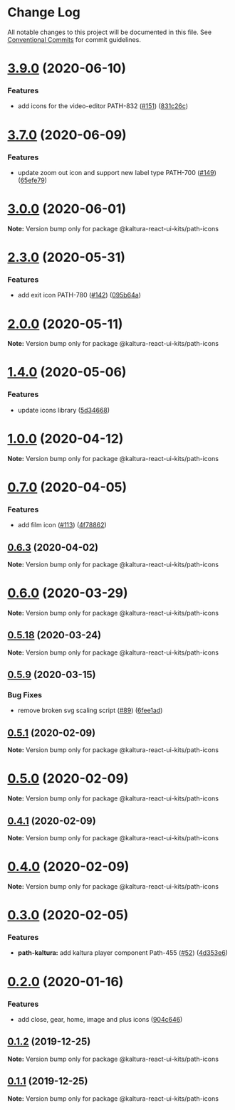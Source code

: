 # Change Log

All notable changes to this project will be documented in this file.
See [Conventional Commits](https://conventionalcommits.org) for commit guidelines.

# [3.9.0](https://github.com/kaltura/path-design-system/compare/v3.8.0...v3.9.0) (2020-06-10)


### Features

* add icons for the video-editor PATH-832 ([#151](https://github.com/kaltura/path-design-system/issues/151)) ([831c26c](https://github.com/kaltura/path-design-system/commit/831c26cac673e28773ef09a56c1a3a1585d5a838))





# [3.7.0](https://github.com/kaltura/path-design-system/compare/v3.6.0...v3.7.0) (2020-06-09)


### Features

* update zoom out icon and support new label type PATH-700 ([#149](https://github.com/kaltura/path-design-system/issues/149)) ([65efe79](https://github.com/kaltura/path-design-system/commit/65efe796b7d2029333186d1c77ad80ab3868fffe))





# [3.0.0](https://github.com/kaltura/path-design-system/compare/v2.3.0...v3.0.0) (2020-06-01)

**Note:** Version bump only for package @kaltura-react-ui-kits/path-icons





# [2.3.0](https://github.com/kaltura/path-design-system/compare/v2.2.0...v2.3.0) (2020-05-31)


### Features

* add exit icon PATH-780 ([#142](https://github.com/kaltura/path-design-system/issues/142)) ([095b64a](https://github.com/kaltura/path-design-system/commit/095b64a780d882450010fa6c4dc10ea9e7837b72))





# [2.0.0](https://github.com/kaltura/path-design-system/compare/v1.4.1...v2.0.0) (2020-05-11)

**Note:** Version bump only for package @kaltura-react-ui-kits/path-icons





# [1.4.0](https://github.com/kaltura/path-design-system/compare/v1.3.1...v1.4.0) (2020-05-06)


### Features

* update icons library ([5d34668](https://github.com/kaltura/path-design-system/commit/5d346683a4555a87ed27740553397a78e218ea2c))





# [1.0.0](https://github.com/kaltura/path-design-system/compare/v0.7.0...v1.0.0) (2020-04-12)

**Note:** Version bump only for package @kaltura-react-ui-kits/path-icons





# [0.7.0](https://github.com/kaltura/path-design-system/compare/v0.6.3...v0.7.0) (2020-04-05)


### Features

* add film icon ([#113](https://github.com/kaltura/path-design-system/issues/113)) ([4f78862](https://github.com/kaltura/path-design-system/commit/4f78862537edde2f93b6c455cae6e5ad442899a5))





## [0.6.3](https://github.com/kaltura/path-design-system/compare/v0.6.2...v0.6.3) (2020-04-02)

**Note:** Version bump only for package @kaltura-react-ui-kits/path-icons





# [0.6.0](https://github.com/kaltura/path-design-system/compare/v0.5.19...v0.6.0) (2020-03-29)

**Note:** Version bump only for package @kaltura-react-ui-kits/path-icons





## [0.5.18](https://github.com/kaltura/path-design-system/compare/v0.5.17...v0.5.18) (2020-03-24)

**Note:** Version bump only for package @kaltura-react-ui-kits/path-icons





## [0.5.9](https://github.com/kaltura/path-design-system/compare/v0.5.8...v0.5.9) (2020-03-15)


### Bug Fixes

* remove broken svg scaling script ([#89](https://github.com/kaltura/path-design-system/issues/89)) ([6fee1ad](https://github.com/kaltura/path-design-system/commit/6fee1ad4cbec74ddd9d57794d96a0a1638dccc2e))





## [0.5.1](https://github.com/kaltura/path-design-system/compare/v0.5.0...v0.5.1) (2020-02-09)

**Note:** Version bump only for package @kaltura-react-ui-kits/path-icons





# [0.5.0](https://github.com/kaltura/path-design-system/compare/v0.3.0...v0.5.0) (2020-02-09)

**Note:** Version bump only for package @kaltura-react-ui-kits/path-icons





## [0.4.1](https://github.com/kaltura/path-design-system/compare/v0.4.0...v0.4.1) (2020-02-09)

**Note:** Version bump only for package @kaltura-react-ui-kits/path-icons





# [0.4.0](https://github.com/kaltura/path-design-system/compare/v0.3.0...v0.4.0) (2020-02-09)

**Note:** Version bump only for package @kaltura-react-ui-kits/path-icons





# [0.3.0](https://github.com/kaltura/path-design-system/compare/v0.2.0...v0.3.0) (2020-02-05)


### Features

* **path-kaltura:** add kaltura player component Path-455 ([#52](https://github.com/kaltura/path-design-system/issues/52)) ([4d353e6](https://github.com/kaltura/path-design-system/commit/4d353e6ed5ea2fa4d2dc0f8e0c94501e2594fdd8))





# [0.2.0](https://github.com/kaltura/path-design-system/compare/v0.1.2...v0.2.0) (2020-01-16)


### Features

* add close, gear, home, image and plus icons ([904c646](https://github.com/kaltura/path-design-system/commit/904c64676d46301ca00bb35d6961fed44417d8df))





## [0.1.2](https://github.com/kaltura/path-design-system/compare/v0.1.1...v0.1.2) (2019-12-25)

**Note:** Version bump only for package @kaltura-react-ui-kits/path-icons





## [0.1.1](https://github.com/kaltura/path-design-system/compare/v1.0.0-alpha.1...v0.1.1) (2019-12-25)

**Note:** Version bump only for package @kaltura-react-ui-kits/path-icons
